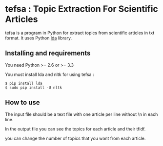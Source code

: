 # tefsa : Topic Extraction For Scientific Articles

tefsa is a program in Python for extract topics from scientific articles in txt format. It uses Python [lda](https://pypi.python.org/pypi/lda) library.

## Installing and requirements

You need Python >= 2.6 or >= 3.3

You must install lda and nltk for using tefsa :

```
$ pip install lda
$ sudo pip install -U nltk
```

## How to use

The input file should be a text file with one article per line without \n in each line.

In the output file you can see the topics for each article and their tfidf.

you can change the number of topics that you want from each article.
